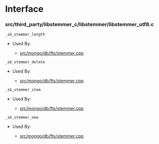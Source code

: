 
# Interface

### src/third\_party/libstemmer\_c/libstemmer/libstemmer\_utf8.c

<div></div>

    _sb_stemmer_length

- Used By:

    - [src/mongo/db/fts/stemmer.cpp](../../../full\_text\_search\_module)

<div></div>

    _sb_stemmer_delete

- Used By:

    - [src/mongo/db/fts/stemmer.cpp](../../../full\_text\_search\_module)

<div></div>

    _sb_stemmer_stem

- Used By:

    - [src/mongo/db/fts/stemmer.cpp](../../../full\_text\_search\_module)

<div></div>

    _sb_stemmer_new

- Used By:

    - [src/mongo/db/fts/stemmer.cpp](../../../full\_text\_search\_module)
